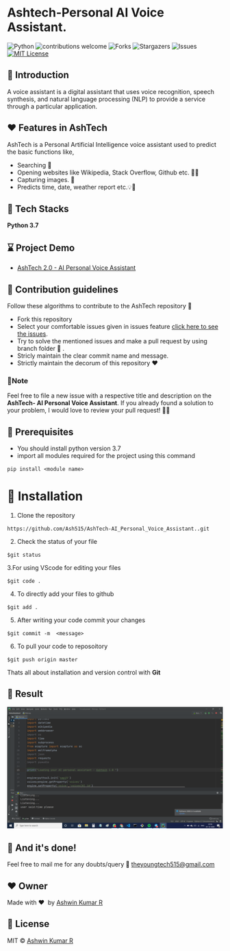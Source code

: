# Ashtech-Personal AI Voice Assistant. 
![Python](https://img.shields.io/badge/python-v3.7+-blue.svg)
![contributions welcome](https://img.shields.io/badge/contributions-welcome-brightgreen.svg?style=flat)
![Forks](https://img.shields.io/github/forks/Ash515/AshTech-AI_Personal_Voice_Assistant..svg?logo=github)
![Stargazers](https://img.shields.io/github/stars/Ash515/AshTech-AI_Personal_Voice_Assistant..svg?logo=github)
![Issues](https://img.shields.io/github/issues/Ash515/AshTech-AI_Personal_Voice_Assistant..svg?logo=github)
[![MIT License](https://img.shields.io/github/license/chandrikadeb7/Face-Mask-Detection.svg?style=flat-square)](https://github.com/Ash515/AshTech-AI_Personal_Voice_Assistant./blob/master/LICENSE)


## 🔎  Introduction
A voice assistant is a digital assistant that uses voice recognition, speech synthesis, and natural language processing (NLP) to provide a service through a particular application.

## :heart: Features in AshTech
 AshTech is a Personal Artificial Intelligence voice assistant used to predict the basic functions like, 
- Searching 🔎 
- Opening websites like Wikipedia, Stack Overflow, Github etc. 👨‍💻
- Capturing images. 📸 
- Predicts time, date, weather report etc.💡🔎

## 🌟 Tech Stacks
**Python 3.7**

## :hourglass: Project Demo
- [AshTech 2.0 - AI Personal Voice Assistant](https://www.youtube.com/watch?v=BArmz8vtHB8)

## :handshake: Contribution guidelines 
Follow these algorithms to contribute to the AshTech repository 📝
- Fork this repository 
- Select your comfortable issues given in issues feature [click here to see the issues](https://github.com/Ash515/AshTech-AI_Personal_Voice_Assistant./issues).
- Try to solve the mentioned issues and make a pull request by using branch folder 🌿 .
- Stricly maintain the clear commit name and message.
- Strictly maintain the decorum of this repository ❤

### 📌Note  
Feel free to file a new issue with a respective title and description on the **AshTech- AI Personal Voice Assistant**.  If you already found a solution to your problem, I would love to review your pull request! 💚🤎

## :key: Prerequisites
- You should install python version 3.7
- import all modules required for the project using this command
```
pip install <module name>
```

# 🚀&nbsp;Installation 
1. Clone the repository 
```
https://github.com/Ash515/AshTech-AI_Personal_Voice_Assistant..git
```
2. Check the status of your file 
```
$git status
```

3.For using VScode for editing your files 
```
$git code .
```
4. To directly add your files to github
```
$git add .
```
5. After writing your code commit your changes 
```
$git commit -m  <message>
```
6. To pull your code to reposoitory
```
$git push origin master
```
Thats all about installation and version control with **Git**

## :key: Result 

<img src="Output.png" width=800>

## :clap: And it's done!
Feel free to mail me for any doubts/query 
:email: theyoungtech515@gmail.com

## :heart: Owner
Made with :heart:&nbsp;  by [Ashwin Kumar R](https://github.com/Ash515)

## :eyes: License
MIT © [Ashwin Kumar R](https://github.com/Ash515/AshTech-AI_Personal_Voice_Assistant./blob/master/LICENSE)

